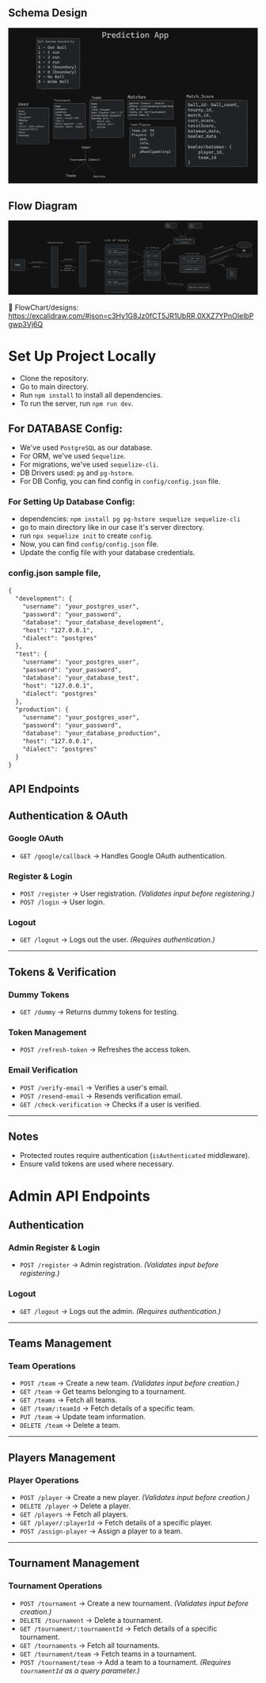 ## Schema Design
![Schema-Design](./assets/Schema-Chart.png)

## Flow Diagram
![Flow-Diagram](./assets/Flow-Diagram.png)

🔗 FlowChart/designs: https://excalidraw.com/#json=c3Hy1G8Jz0fCT5JR1UbRR,0XXZ7YPnOIelbPgwp3Vj6Q

# Set Up Project Locally

- Clone the repository.
- Go to main directory.
- Run `npm install` to install all dependencies.
- To run the server, run `npm run dev`.

## For DATABASE Config:
- We've used `PostgreSQL` as our database.
- For ORM, we've used `Sequelize`.
- For migrations, we've used `sequelize-cli`.
- DB Drivers used: `pg` and `pg-hstore`.
- For DB Config, you can find config in `config/config.json` file.

### For Setting Up Database Config:
- dependencies: `npm install pg pg-hstore sequelize sequelize-cli`
- go to main directory like in our case it's server directory.
- run `npx sequelize init` to create `config`.
- Now, you can find `config/config.json` file.
- Update the config file with your database credentials.

### config.json sample file,
```
{
  "development": {
    "username": "your_postgres_user",
    "password": "your_password",
    "database": "your_database_development",
    "host": "127.0.0.1",
    "dialect": "postgres"
  },
  "test": {
    "username": "your_postgres_user",
    "password": "your_password",
    "database": "your_database_test",
    "host": "127.0.0.1",
    "dialect": "postgres"
  },
  "production": {
    "username": "your_postgres_user",
    "password": "your_password",
    "database": "your_database_production",
    "host": "127.0.0.1",
    "dialect": "postgres"
  }
}
```

## API Endpoints

## Authentication & OAuth

### Google OAuth
- `GET /google/callback` → Handles Google OAuth authentication.

### Register & Login
- `POST /register` → User registration. *(Validates input before registering.)*
- `POST /login` → User login.

### Logout
- `GET /logout` → Logs out the user. *(Requires authentication.)*

---

## Tokens & Verification

### Dummy Tokens
- `GET /dummy` → Returns dummy tokens for testing.

### Token Management
- `POST /refresh-token` → Refreshes the access token.

### Email Verification
- `POST /verify-email` → Verifies a user's email.
- `POST /resend-email` → Resends verification email.
- `GET /check-verification` → Checks if a user is verified.

---

## Notes
- Protected routes require authentication (`isAuthenticated` middleware).
- Ensure valid tokens are used where necessary.

# Admin API Endpoints

## Authentication

### Admin Register & Login
- `POST /register` → Admin registration. *(Validates input before registering.)*

### Logout
- `GET /logout` → Logs out the admin. *(Requires authentication.)*

---

## Teams Management

### Team Operations
- `POST /team` → Create a new team. *(Validates input before creation.)*
- `GET /team` → Get teams belonging to a tournament.
- `GET /teams` → Fetch all teams.
- `GET /team/:teamId` → Fetch details of a specific team.
- `PUT /team` → Update team information.
- `DELETE /team` → Delete a team.

---

## Players Management

### Player Operations
- `POST /player` → Create a new player. *(Validates input before creation.)*
- `DELETE /player` → Delete a player.
- `GET /players` → Fetch all players.
- `GET /player/:playerId` → Fetch details of a specific player.
- `POST /assign-player` → Assign a player to a team.

---

## Tournament Management

### Tournament Operations
- `POST /tournament` → Create a new tournament. *(Validates input before creation.)*
- `DELETE /tournament` → Delete a tournament.
- `GET /tournament/:tournamentId` → Fetch details of a specific tournament.
- `GET /tournaments` → Fetch all tournaments.
- `GET /tournament/team` → Fetch teams in a tournament.
- `POST /tournament/team` → Add a team to a tournament. *(Requires `tournamentId` as a query parameter.)*